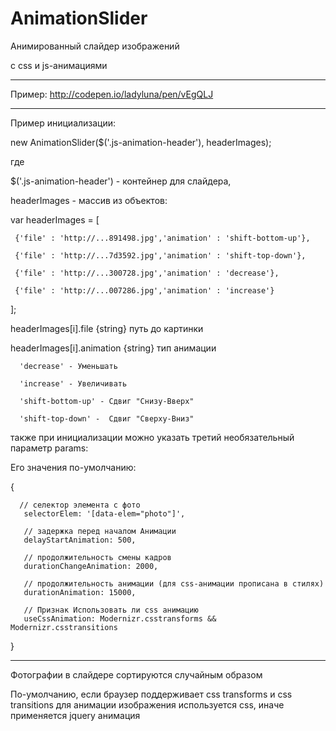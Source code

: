 AnimationSlider
===============

Анимированный слайдер изображений

с css и js-анимациями

----
Пример:
http://codepen.io/ladyluna/pen/vEgQLJ

---

Пример инициализации:

new AnimationSlider($('.js-animation-header'), headerImages);
 
 где 
 
 $('.js-animation-header') - контейнер для слайдера,
 
 headerImages - массив из объектов:
 
  var headerImages = [
  
     {'file' : 'http://...891498.jpg','animation' : 'shift-bottom-up'},
     
     {'file' : 'http://...7d3592.jpg','animation' : 'shift-top-down'},
     
     {'file' : 'http://...300728.jpg','animation' : 'decrease'},
     
     {'file' : 'http://...007286.jpg','animation' : 'increase'}
     
  ];
   
  headerImages[i].file {string}  путь до картинки
  
  headerImages[i].animation {string} тип анимации
  
      'decrease' - Уменьшать
      
      'increase' - Увеличивать
      
      'shift-bottom-up' - Сдвиг "Снизу-Вверх"
      
      'shift-top-down' -  Сдвиг "Сверху-Вниз"
      
      
 также при инициализации можно указать третий необязательный параметр params:
 
 Его значения по-умолчанию:
 
   {
   
      // селектор элемента с фото
       selectorElem: '[data-elem="photo"]',
       
       // задержка перед началом Анимации
       delayStartAnimation: 500,
       
       // продолжительность смены кадров
       durationChangeAnimation: 2000,
       
       // продолжительность анимации (для css-анимации прописана в стилях)
       durationAnimation: 15000,
       
       // Признак Использовать ли css анимацию
       useCssAnimation: Modernizr.csstransforms && Modernizr.csstransitions
       
   }
   
  ---
  
  Фотографии в слайдере сортируются случайным образом
  
  По-умолчанию, если браузер поддерживает css transforms и css transitions 
  для анимации изображения используется css, иначе применяется jquery анимация
      
